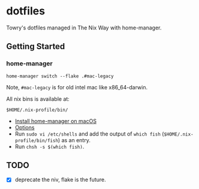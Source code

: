 # dotfiles

Towry's dotfiles managed in The Nix Way with home-manager.

## Getting Started

### home-manager

`home-manager switch --flake .#mac-legacy`

Note, `#mac-legacy` is for old intel mac like x86_64-darwin.

All nix bins is available at:

```
$HOME/.nix-profile/bin/
```

- [Install home-manager on
  macOS](https://nix-community.github.io/home-manager/index.xhtml#sec-install-standalone)
- [Options](https://nix-community.github.io/home-manager/options.xhtml)
- Run `sudo vi /etc/shells` and add the output of `which fish`
  (`$HOME/.nix-profile/bin/fish`) as an entry.
- Run `chsh -s $(which fish)`.

## TODO

- [x] deprecate the niv, flake is the future.
